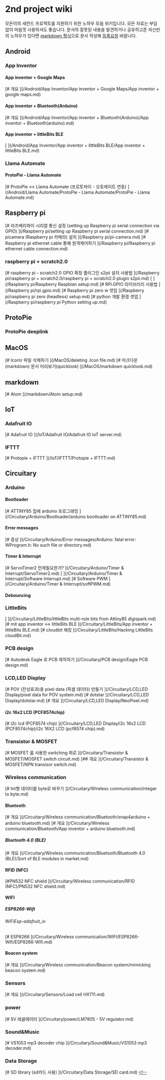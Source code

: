 # 2nd project wiki 
모든이의 세컨드 프로젝트를 지원하기 위한 노하우 모음 위키입니다. 
 모든 자료는 부담 없이 마음껏 사용하셔도 좋습니다. 
 문서의 잘못된 내용을 발견하거나 공유하고픈 자신만의 노하우가 있다면 [markdown 형식](https://gist.github.com/ihoneymon/652be052a0727ad59601)으로 문서 작성해 [등록요청](https://github.com/2ndproj/wiki/issues/new) 바랍니다.
## Android
### App Inventor
#### App inventor + Google Maps
[# 개요
](/Android/App Inventor/App inventor + Google Maps/App inventor + google maps.md)
#### App inventor + Bluetooth(Arduino)
[# 개요
](/Android/App Inventor/App inventor + Bluetooth(Arduino)/App inventor + Bluetooth(arduino).md)
#### App inventor + littleBits BLE
[
](/Android/App Inventor/App inventor + littleBits BLE/App inventor + littleBits BLE.md)
### Llama Automate
#### ProtoPie - Llama Automate
[# ProtoPie &lt;-&gt; Llama Automate (프로토파이 - 오토메이트 연동)
](/Android/Llama Automate/ProtoPie - Llama Automate/ProtoPie - Llama Automate.md)
## Raspberry pi
[# 라즈베리파이 시리얼 통신  설정 (setting up Raspberry pi serial connection via GPIO)
](/Raspberry pi/setting up Raspberry pi serial connection.md)
[# picamera (Raspberry pi 카메라) 설치
](/Raspberry pi/pi-camera.md)
[# Raspberry pi ethernet cable 통해 원격제어하기
](/Raspberry pi/Raspberry pi ethernet cable connection.md)
### raspberry pi + scratch2.0
[# raspberry pi - scratch2.0 GPIO 확장 플러그인 s2pii 설치 사용법
](/Raspberry pi/raspberry pi + scratch2.0/raspberry pi + scratch2.0  plugin s2pii.md)
[
](/Raspberry pi/Raspberry Raspbian setup.md)
[# RPi.GPIO 라이브러리 사용법
](/Raspberry pi/rpi.gpio.md)
[# Raspberry pi zero w 셋업
](/Raspberry pi/raspberry pi zero (headless) setup.md)
[# python 개발 환경 셋업
](/Raspberry pi/raspberry pi Python setting up.md)
## ProtoPie
### ProtoPie deeplink
## MacOS
[# Icon\r 파일 삭제하기
](/MacOS/deleting .Icon file.md)
[# 마크다운(markdown) 문서 미리보기(quicklook)
](/MacOS/markdown quicklook.md)
## markdown
[# Atom
](/markdown/Atom setup.md)
## IoT
### Adafruit IO
[# Adafruit IO
](/IoT/Adafruit IO/Adafruit IO IoT server.md)
### IFTTT
[# Protopie + IFTTT
](/IoT/IFTTT/Protopie + IFTTT.md)
## Circuitary
### Arduino
#### Bootloader
[# ATTINY85 칩에 arduino 프로그래밍
](/Circuitary/Arduino/Bootloader/arduino bootloader on ATTINY85.md)
#### Error messages
[# 증상
](/Circuitary/Arduino/Error messages/Arduino: fatal error: WProgram.h: No such file or directory.md)
#### Timer & Interrupt
[# ServoTimer2 언제필요한가?
](/Circuitary/Arduino/Timer & Interrupt/ServoTimer2.md)
[
](/Circuitary/Arduino/Timer & Interrupt/Software Interrupt.md)
[# Software PWM
](/Circuitary/Arduino/Timer & Interrupt/softPWM.md)
#### Debouncing
[
](/Circuitary/Arduino/Debouncing/debouncing.md)
### LittleBits
[
](/Circuitary/LittleBits/littleBits multi-role bits from  Attiny85 digispark.md)
[# mit app inventor &lt;-&gt; littleBits BLE
](/Circuitary/LittleBits/App inventor + littleBits BLE.md)
[# cloudbit 해킹
](/Circuitary/LittleBits/Hacking LittleBits cloudBit.md)
### PCB design
[# Autodesk Eagle 로 PCB 제작하기
](/Circuitary/PCB design/Eagle PCB design.md)
### LCD,LED Display
[# POV (잔상효과)용 pixel data (픽셀 데이타) 만들기
](/Circuitary/LCD,LED Display/pixel data for POV system.md)
[# dotstar
](/Circuitary/LCD,LED Display/dotstar.md)
[# 개요
](/Circuitary/LCD,LED Display/NeoPixel.md)
#### i2c 16x2 LCD (PCF8574chip)
[# i2c lcd (PCF8574 chip)
](/Circuitary/LCD,LED Display/i2c 16x2 LCD (PCF8574chip)/i2c 16X2 LCD (pcf8574 chip).md)
### Transistor & MOSFET
[# MOSFET 를 사용한 switching 회로
](/Circuitary/Transistor & MOSFET/MOSFET switch circuit.md)
[## 개요
](/Circuitary/Transistor & MOSFET/NPN transisor switch.md)
### Wireless communication
[# Int형 데이터를 byte로 바꾸기
](/Circuitary/Wireless communication/integer to byte.md)
#### Bluetooth
[# 개요
](/Circuitary/Wireless communication/Bluetooth/snap4arduino + arduino bluetooth.md)
[# 개요
](/Circuitary/Wireless communication/Bluetooth/App inventor + arduino bluetooth.md)
##### Bluetooth 4.0 (BLE)
[# 개요
](/Circuitary/Wireless communication/Bluetooth/Bluetooth 4.0 (BLE)/Sort of BLE modules in market.md)
#### RFID (NFC)
[#PN532 NFC shield
](/Circuitary/Wireless communication/RFID (NFC)/PN532 NFC shield.md)
#### WIFI
##### ESP8266-Wifi
###### WiFiEsp-adafruit_io
[# ESP8266
](/Circuitary/Wireless communication/WIFI/ESP8266-Wifi/ESP8266-Wifi.md)
#### Beacon system
[# 개요
](/Circuitary/Wireless communication/Beacon system/mimicking beacon system.md)
### Sensors
[# 개요
](/Circuitary/Sensors/Load cell HX711.md)
### power
[# 5V 레귤레이터
](/Circuitary/power/LM7805 - 5V regulator.md)
### Sound&Music
[# VS1053 mp3 decoder chip
](/Circuitary/Sound&Music/VS1053 mp3 decoder.md)
### Data Storage
[# SD library (sd카드 사용)
](/Circuitary/Data Storage/SD card.md)
[<!--
](/navigation.md)
[](/index.md)
